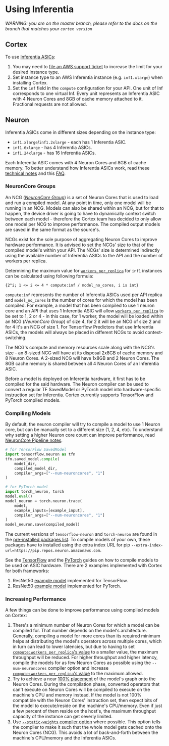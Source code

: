 # Using Inferentia

_WARNING: you are on the master branch, please refer to the docs on the branch that matches your `cortex version`_

## Cortex

To use [Inferentia ASICs](https://aws.amazon.com/machine-learning/inferentia/):

1. You may need to [file an AWS support ticket](https://console.aws.amazon.com/support/cases#/create?issueType=service-limit-increase&limitType=ec2-instances) to increase the limit for your desired instance type.
1. Set instance type to an AWS Inferentia instance (e.g. `inf1.xlarge`) when installing Cortex.
1. Set the `inf` field in the `compute` configuration for your API. One unit of Inf corresponds to one virtual Inf. Every unit represents an Inferentia ASIC with 4 Neuron Cores and 8GB of cache memory attached to it. Fractional requests are not allowed.

## Neuron

Inferentia ASICs come in different sizes depending on the instance type:

* `inf1.xlarge`/`inf1.2xlarge` - each has 1 Inferentia ASIC.
* `inf1.6xlarge` - has 4 Inferentia ASICs.
* `inf1.24xlarge` - has 16 Inferentia ASICs.

Each Inferentia ASIC comes with 4 Neuron Cores and 8GB of cache memory. To better understand how Inferentia ASICs work, read these [technical notes](https://github.com/aws/aws-neuron-sdk/blob/master/docs/technotes/README.md) and this [FAQ](https://github.com/aws/aws-neuron-sdk/blob/master/FAQ.md).

### NeuronCore Groups

An NCG ([*NeuronCore Group*](https://github.com/aws/aws-neuron-sdk/blob/master/docs/tensorflow-neuron/tutorial-NeuronCore-Group.md)) is a set of Neuron Cores that is used to load and run a compiled model. At any point in time, only one model will be running in an NCG. Models can also be shared within an NCG, but for that to happen, the device driver is going to have to dynamically context switch between each model - therefore the Cortex team has decided to only allow one model per NCG to improve performance. The compiled output models are saved in the same format as the source's.

NCGs exist for the sole purpose of aggregating Neuron Cores to improve hardware performance. It is advised to set the NCGs' size to that of the compiled model's within your API. The NCGs' size is determined indirectly using the available number of Inferentia ASICs to the API and the number of workers per replica.

Determining the maximum value for [`workers_per_replica`](autoscaling.md#replica-parallelism) for `inf1` instances can be calculated using following formula:

```text
{2^i; 1 <= i <= 4 * compute:inf / model_no_cores, i is int}
```

`compute:inf` represents the number of Inferentia ASICs used per API replica and `model_no_cores` is the number of cores for which the model has been compiled. For example, a model that has been compiled to use 1 neuron core and an API that uses 1 Inferentia ASIC will allow [`workers_per_replica`](autoscaling.md#replica-parallelism) to be set to 1, 2 or 4 - in this case, for 1 worker, the model will be loaded within an NCG (*NeuronCore Group*) of size 4, for 2 it will be an NCG of size 2 and for 4 it's an NCG of size 1. For Tensorflow Predictors that use Inferentia ASICs, the models will always be placed in different NCGs to avoid context-switching.

The NCG's compute and memory resources scale along with the NCG's size - an 8-sized NCG will have at its disposal 2x8GB of cache memory and 8 Neuron Cores. A 2-sized NCG will have 1x8GB and 2 Neuron Cores. The 8GB cache memory is shared between all 4 Neuron Cores of an Inferentia ASIC.

Before a model is deployed on Inferentia hardware, it first has to be compiled for the said hardware. The Neuron compiler can be used to convert a regular TF SavedModel or PyTorch model into hardware-specific instruction set for Inferentia. Cortex currently supports TensorFlow and PyTorch compiled models.

### Compiling Models

By default, the neuron compiler will try to compile a model to use 1 Neuron core, but can be manually set to a different size (1, 2, 4, etc). To understand why setting a higher Neuron core count can improve performance, read [NeuronCore Pipeline notes](https://github.com/aws/aws-neuron-sdk/blob/master/docs/technotes/neuroncore-pipeline.md).

```python
# for TensorFlow SavedModel
import tensorflow.neuron as tfn
tfn.saved_model.compile(
    model_dir,
    compiled_model_dir,
    compiler_args=["--num-neuroncores", "1"]
)

# for PyTorch model
import torch_neuron, torch
model.eval()
model_neuron = torch.neuron.trace(
    model,
    example_inputs=[example_input],
    compiler_args=["--num-neuroncores", "1"]
)
model_neuron.save(compiled_model)
```

The current versions of `tensorflow-neuron` and `torch-neuron` are found in the [pre-installed packages list](predictors.md#for-inferentia-equipped-apis). To compile models of your own, these packages have to installed using the extra index URL for pip `--extra-index-url=https://pip.repos.neuron.amazonaws.com`.

See the [TensorFlow](https://github.com/aws/aws-neuron-sdk/blob/master/docs/tensorflow-neuron/tutorial-compile-infer.md#step-3-compile-on-compilation-instance) and the [PyTorch](https://github.com/aws/aws-neuron-sdk/blob/master/docs/pytorch-neuron/tutorial-compile-infer.md#step-3-compile-on-compilation-instance) guides on how to compile models to be used on ASIC hardware. There are 2 examples implemented with Cortex for both frameworks:

1. ResNet50 [example model](https://github.com/cortexlabs/cortex/tree/master/examples/tensorflow/image-classifier-resnet50) implemented for TensorFlow.
1. ResNet50 [example model](https://github.com/cortexlabs/cortex/tree/master/examples/pytorch/image-classifier-resnet50) implemented for PyTorch.

### Increasing Performance

A few things can be done to improve performance using compiled models on Cortex:

1. There's a minimum number of Neuron Cores for which a model can be compiled for. That number depends on the model's architecture. Generally, compiling a model for more cores than its required minimum helps at distributing the model's operators across multiple cores, which in turn can lead to lower latencies, but due to having to set [`compute:workers_per_replica`'s value](autoscaling.md#replica-parallelism) to a smaller value, the maximum throughput will be reduced. For higher throughput and higher latency, compile the models for as few Neuron Cores as possible using the `--num-neuroncores` compiler option and increase [`compute:workers_per_replica`'s value](autoscaling.md#replica-parallelism) to the maximum allowed.
1. Try to achieve a near [100% placement](https://github.com/aws/aws-neuron-sdk/blob/b28262e3072574c514a0d72ad3fe5ca48686d449/src/examples/tensorflow/keras_resnet50/pb2sm_compile.py#L59) of the model's graph onto the Neuron Cores. During the compilation phase, converted operators that can't execute on Neuron Cores will be compiled to execute on the machine's CPU and memory instead. If the model is not 100% compatible with the Neuron Cores' instruction set, then expect bits of the model to execute/reside on the machine's CPU/memory. Even if just a few percent of them reside on the host's, the maximum throughput capacity of the instance can get severly limited.
1. Use [`--static-weights` compiler option](https://github.com/aws/aws-neuron-sdk/blob/master/docs/technotes/performance-tuning.md#compiling-for-pipeline-optimization) where possible. This option tells the compiler to make it such that the whole model gets cached onto the Neuron Cores (NCG). This avoids a lot of back-and-forth between the machine's CPU/memory and the Inferentia ASICs.
